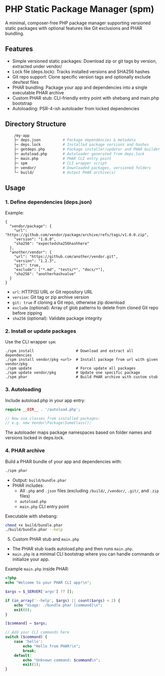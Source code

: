 # PHP Static Package Manager (spm)

A minimal, composer-free PHP package manager supporting versioned static packages with optional features like Git exclusions and PHAR bundling.

## Features

- Simple versioned static packages: Download zip or git tags by version, extracted under vendor/
- Lock file (deps.lock): Tracks installed versions and SHA256 hashes
- Git repo support: Clone specific version tags and optionally exclude dev/test files
- PHAR bundling: Package your app and dependencies into a single executable PHAR archive
- Custom PHAR stub: CLI-friendly entry point with shebang and main.php bootstrap
- Autoloading: PSR-4-ish autoloader from locked dependencies

## Directory Structure

```bash
    /my-app
    ├─ deps.json          # Package dependencies & metadata
    ├─ deps.lock          # Installed package versions and hashes
    ├─ getdeps.php        # Package installer/updater and PHAR builder
    ├─ autoload.php       # Autoloader generated from deps.lock
    ├─ main.php           # PHAR CLI entry point
    ├─ spm                # CLI wrapper script
    ├─ vendor/            # Downloaded packages, versioned folders
    └─ build/             # Output PHAR archive(s)
```

## Usage

### 1. Define dependencies (deps.json)

Example:

```
{
  "vendor/package": {
    "url": "https://github.com/vendor/package/archive/refs/tags/v1.0.0.zip",
    "version": "1.0.0",
    "sha256": "expectedsha256hashhere"
  },
  "another/vendor": {
    "url": "https://github.com/another/vendor.git",
    "version": "1.2.3",
    "git": true,
    "exclude": ["*.md", "tests/*", "docs/*"],
    "sha256": "anotherhashvalue"
  }
}
```

- `url`: HTTP(S) URL or Git repository URL
- `version`: Git tag or zip archive version
- `git: true` if cloning a Git repo, otherwise zip download
- `exclude` (optional): Array of glob patterns to delete from cloned Git repo before zipping
- `sha256` (optional): Validate package integrity

### 2. Install or update packages

Use the CLI wrapper `spm`:

```
./spm install                   # Download and extract all dependencies
./spm install vendor/pkg <url>  # Install package from url with given vendor/pkg
./spm update                    # Force update all packages
./spm update vendor/pkg         # Update one specific package
./spm phar                      # Build PHAR archive with custom stub
```

### 3. Autoloading

Include autoload.php in your app entry:

```php
require __DIR__ . '/autoload.php';

// Now use classes from installed packages:
// e.g. new Vendor\Package\SomeClass();
```

The autoloader maps package namespaces based on folder names and versions locked in deps.lock.

### 4. PHAR archive

Build a PHAR bundle of your app and dependencies with:

```bash
./spm phar
```

- Output: `build/bundle.phar`
- PHAR includes:
    - All `.php` and `.json` files (excluding `/build/`, `/vendor/`, `.git/`, and `.zip` files)
    - `autoload.php`
    - `main.php` CLI entry point

Executable with shebang:

```bash
chmod +x build/bundle.phar
./build/bundle.phar --help
```

5. Custom PHAR stub and `main.php`

- The PHAR stub loads autoload.php and then runs `main.php`.
- `main.php` is a minimal CLI bootstrap where you can handle commands or initialize your app.

Example `main.php` inside PHAR:

```php
<?php
echo "Welcome to your PHAR CLI app!\n";

$args = $_SERVER['argv'] ?? [];

if (in_array('--help', $args) || count($args) < 2) {
    echo "Usage: ./bundle.phar [command]\n";
    exit(0);
}

[$command] = $args;

// Add your CLI commands here
switch ($command) {
    case 'hello':
        echo "Hello from PHAR!\n";
        break;
    default:
        echo "Unknown command: $command\n";
        exit(1);
}
```
